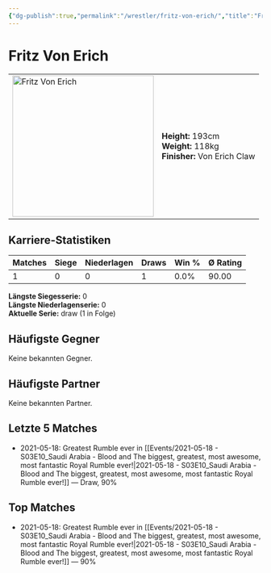 ```yaml
---
{"dg-publish":true,"permalink":"/wrestler/fritz-von-erich/","title":"Fritz Von Erich","tags":["wrestler"],"noteIcon":""}
---
```



# Fritz Von Erich

<table>
        <tr>
        <td><img src="https://github.com/CptSpaulding1980/choke-slam-wrestling/releases/download/images/Fritz_Von_Erich.png" width="280" alt="Fritz Von Erich"></td>
        <td>
        <b>Height:</b> 193cm<br>
        <b>Weight:</b> 118kg<br>
        <b>Finisher:</b> Von Erich Claw<br>
        </td>
        </tr>
        </table>
        

## Karriere-Statistiken

| Matches | Siege | Niederlagen | Draws | Win % | Ø Rating |
|---------|-------|-------------|-------|-------|-----------|
| 1 | 0 | 0 | 1 | 0.0% | 90.00 |

**Längste Siegesserie:** 0<br>**Längste Niederlagenserie:** 0<br>**Aktuelle Serie:** draw (1 in Folge)


## Häufigste Gegner
Keine bekannten Gegner.

## Häufigste Partner
Keine bekannten Partner.

## Letzte 5 Matches
- 2021-05-18: Greatest Rumble ever in [[Events/2021-05-18 - S03E10_Saudi Arabia - Blood and The biggest, greatest, most awesome, most fantastic Royal Rumble ever!\|2021-05-18 - S03E10_Saudi Arabia - Blood and The biggest, greatest, most awesome, most fantastic Royal Rumble ever!]] — Draw, 90%

## Top Matches
- 2021-05-18: Greatest Rumble ever in [[Events/2021-05-18 - S03E10_Saudi Arabia - Blood and The biggest, greatest, most awesome, most fantastic Royal Rumble ever!\|2021-05-18 - S03E10_Saudi Arabia - Blood and The biggest, greatest, most awesome, most fantastic Royal Rumble ever!]] — 90%
